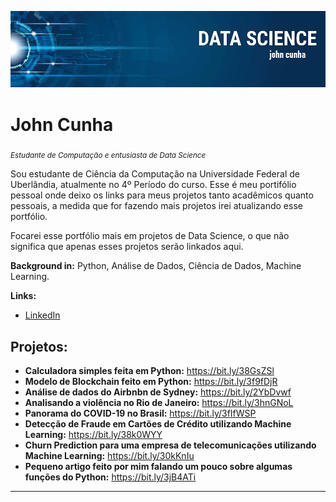 <p align="center">
  <img src="banner.png" >
</p>

# John Cunha
<sub>*Estudante de Computação e entusiasta de Data Science*</sub>

Sou estudante de Ciência da Computação na Universidade Federal de Uberlândia, atualmente no 4º Período do curso. Esse é meu portifólio pessoal onde deixo os links para meus projetos tanto acadêmicos quanto pessoais, a medida que for fazendo mais projetos irei atualizando esse portfólio.

Focarei esse portfólio mais em projetos de Data Science, o que não significa que apenas esses projetos serão linkados aqui.

**Background in:** Python, Análise de Dados, Ciência de Dados, Machine Learning.

**Links:**
* [LinkedIn](https://www.linkedin.com/in/john-cunha-a424721aa/)


## Projetos:

* **Calculadora simples feita em Python:** https://bit.ly/38GsZSl
* **Modelo de Blockchain feito em Python:** https://bit.ly/3f9fDjR
* **Análise de dados do Airbnbn de Sydney:** https://bit.ly/2YbDvwf
* **Analisando a violência no Rio de Janeiro:** https://bit.ly/3hnGNoL
* **Panorama do COVID-19 no Brasil:** https://bit.ly/3fIfWSP
* **Detecção de Fraude em Cartões de Crédito utilizando Machine Learning:** https://bit.ly/38k0WYY
* **Churn Prediction para uma empresa de telecomunicações utilizando Machine Learning:** https://bit.ly/30kKnIu
*	**Pequeno artigo feito por mim falando um pouco sobre algumas funções do Python:** https://bit.ly/3jB4ATi
---




